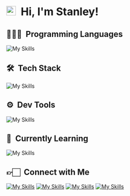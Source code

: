# <img src="https://media.giphy.com/media/hvRJCLFzcasrR4ia7z/giphy.gif" width="25">  **&nbsp;Hi, I'm Stanley**!

<!-- ## **⚡&nbsp;About Me**
* 👨🏻‍💻 **&nbsp;Full-stack web developer** -->

## **👨🏻‍💻 &nbsp;Programming Languages**
![My Skills](https://skillicons.dev/icons?i=c,cs,java,html,css,js,ts,python&theme=dark&perline=7)

## **🛠 &nbsp;Tech Stack**
![My Skills](https://skillicons.dev/icons?i=angular,bootstrap,next,react,tailwind,nodejs,express,firebase,mongodb,mysql&theme=dark&perline=7)

## **⚙️ &nbsp;Dev Tools**
![My Skills](https://skillicons.dev/icons?i=vscode,pytorch&theme=dark&perline=7)

## **📖 &nbsp;Currently Learning**
![My Skills](https://skillicons.dev/icons?i=docker,graphql,kubernetes&theme=dark&perline=7)

## **👉🏻 &nbsp;Connect with Me**
[![My Skills](https://skillicons.dev/icons?i=github&theme=dark)][github]
[![My Skills](https://skillicons.dev/icons?i=gitlab&theme=dark)][gitlab]
[![My Skills](https://skillicons.dev/icons?i=linkedin&theme=dark)][linkedin]
[![My Skills](https://skillicons.dev/icons?i=twitter&theme=dark)][twitter]

[github]: https://github.com/stanleysie
[gitlab]: https://gitlab.com/stanleysie
[linkedin]: https://www.linkedin.com/in/stanley-lawrence-sie-70908215a
[twitter]: https://twitter.com/stanls_sie
